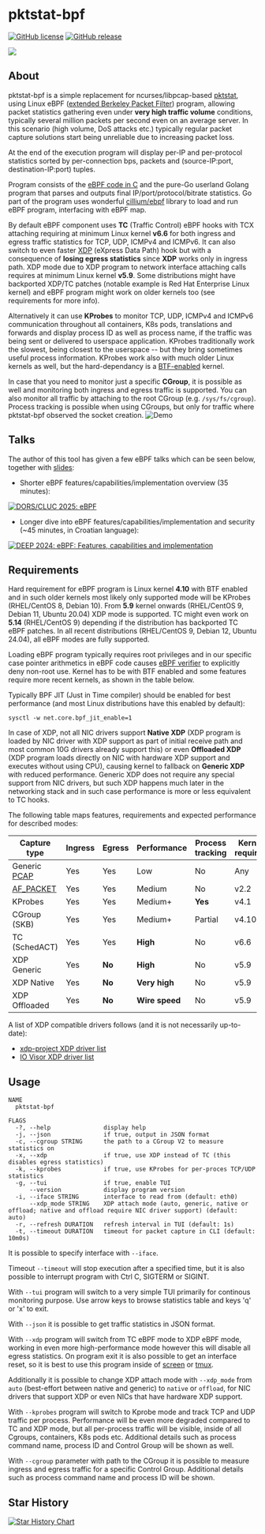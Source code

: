 # pktstat-bpf

[![GitHub license](https://img.shields.io/github/license/dkorunic/pktstat-bpf)](https://github.com/dkorunic/pktstat-bpf/blob/master/LICENSE)
[![GitHub release](https://img.shields.io/github/release/dkorunic/pktstat-bpf)](https://github.com/dkorunic/pktstat-bpf/releases/latest)

![](gopher.png)

## About

pktstat-bpf is a simple replacement for ncurses/libpcap-based [pktstat](https://github.com/dleonard0/pktstat), using Linux eBPF ([extended Berkeley Packet Filter](https://prototype-kernel.readthedocs.io/en/latest/bpf/)) program, allowing packet statistics gathering even under **very high traffic volume** conditions, typically several million packets per second even on an average server. In this scenario (high volume, DoS attacks etc.) typically regular packet capture solutions start being unreliable due to increasing packet loss.

At the end of the execution program will display per-IP and per-protocol statistics sorted by per-connection bps, packets and (source-IP:port, destination-IP:port) tuples.

Program consists of the [eBPF code in C](counter.c) and the pure-Go userland Golang program that parses and outputs final IP/port/protocol/bitrate statistics. Go part of the program uses wonderful [cillium/ebpf](https://github.com/cilium/ebpf) library to load and run eBPF program, interfacing with eBPF map.

By default eBPF component uses **TC** (Traffic Control) eBPF hooks with TCX attaching requiring at minimum Linux kernel **v6.6** for both ingress and egress traffic statistics for TCP, UDP, ICMPv4 and ICMPv6. It can also switch to even faster [XDP](https://github.com/xdp-project/xdp-tutorial) (eXpress Data Path) hook but with a consequence of **losing egress statistics** since **XDP** works only in ingress path. XDP mode due to XDP program to network interface attaching calls requires at minimum Linux kernel **v5.9**. Some distributions might have backported XDP/TC patches (notable example is Red Hat Enterprise Linux kernel) and eBPF program might work on older kernels too (see requirements for more info).

Alternatively it can use **KProbes** to monitor TCP, UDP, ICMPv4 and ICMPv6 communication throughout all containers, K8s pods, translations and forwards and display process ID as well as process name, if the traffic was being sent or delivered to userspace application. KProbes traditionally work the slowest, being closest to the userspace -- but they bring sometimes useful process information. KProbes work also with much older Linux kernels as well, but the hard-dependancy is a [BTF-enabled](https://docs.ebpf.io/concepts/btf/) kernel.

In case that you need to monitor just a specific **CGroup**, it is possible as well and monitoring both ingress and egress traffic is supported. You can also monitor all traffic by attaching to the root CGroup (e.g. `/sys/fs/cgroup`). Process tracking is possible when using CGroups, but only for traffic where pktstat-bpf observed the socket creation.
![Demo](demo.gif)

## Talks

The author of this tool has given a few eBPF talks which can be seen below, together with [slides](https://dkorunic.net/pdf/Korunic_eBPF.pdf):

- Shorter eBPF features/capabilities/implementation overview (35 minutes):

[![DORS/CLUC 2025: eBPF](https://img.youtube.com/vi/m8dbesXHOU4/0.jpg)](https://youtu.be/m8dbesXHOU4)

- Longer dive into eBPF features/capabilities/implementation and security (~45 minutes, in Croatian language):

[![DEEP 2024: eBPF: Features, capabilities and implementation](https://img.youtube.com/vi/9mQ03Cpfq_g/0.jpg)](https://youtu.be/9mQ03Cpfq_g)

## Requirements

Hard requirement for eBPF program is Linux kernel **4.10** with BTF enabled and in such older kernels most likely only supported mode will be KProbes (RHEL/CentOS 8, Debian 10). From **5.9** kernel onwards (RHEL/CentOS 9, Debian 11, Ubuntu 20.04) XDP mode is supported. TC might even work on **5.14** (RHEL/CentOS 9) depending if the distribution has backported TC eBPF patches. In all recent distributions (RHEL/CentOS 9, Debian 12, Ubuntu 24.04), all eBPF modes are fully supported.

Loading eBPF program typically requires root privileges and in our specific case pointer arithmetics in eBPF code causes [eBPF verifier](https://docs.kernel.org/bpf/verifier.html) to explicitly deny non-root use. Kernel has to be with BTF enabled and some features require more recent kernels, as shown in the table below.

Typically BPF JIT (Just in Time compiler) should be enabled for best performance (and most Linux distributions have this enabled by default):

```shell
sysctl -w net.core.bpf_jit_enable=1
```

In case of XDP, not all NIC drivers support **Native XDP** (XDP program is loaded by NIC driver with XDP support as part of initial receive path and most common 10G drivers already support this) or even **Offloaded XDP** (XDP program loads directly on NIC with hardware XDP support and executes without using CPU), causing kernel to fallback on **Generic XDP** with reduced performance. Generic XDP does not require any special support from NIC drivers, but such XDP happens much later in the networking stack and in such case performance is more or less equivalent to TC hooks.

The following table maps features, requirements and expected performance for described modes:

| Capture type                                        | Ingress | Egress | Performance    | Process tracking | Kernel required | SmartNIC required |
| --------------------------------------------------- | ------- | ------ | -------------- | ---------------- | --------------- | ----------------- |
| Generic [PCAP](https://github.com/dkorunic/pktstat) | Yes     | Yes    | Low            | No               | Any             | No                |
| [AF_PACKET](https://github.com/dkorunic/pktstat)    | Yes     | Yes    | Medium         | No               | v2.2            | No                |
| KProbes                                             | Yes     | Yes    | Medium+        | **Yes**          | v4.1            | No                |
| CGroup (SKB)                                        | Yes     | Yes    | Medium+        | Partial          | v4.10           | No                |
| TC (SchedACT)                                       | Yes     | Yes    | **High**       | No               | v6.6            | No                |
| XDP Generic                                         | Yes     | **No** | **High**       | No               | v5.9            | No                |
| XDP Native                                          | Yes     | **No** | **Very high**  | No               | v5.9            | No                |
| XDP Offloaded                                       | Yes     | **No** | **Wire speed** | No               | v5.9            | **Yes**           |

A list of XDP compatible drivers follows (and it is not necessarily up-to-date):

- [xdp-project XDP driver list](https://github.com/xdp-project/xdp-project/blob/master/areas/drivers/README.org)
- [IO Visor XDP driver list](https://github.com/iovisor/bcc/blob/master/docs/kernel-versions.md#xdp)

## Usage

```shell
NAME
  pktstat-bpf

FLAGS
  -?, --help               display help
  -j, --json               if true, output in JSON format
  -c, --cgroup STRING      the path to a CGroup V2 to measure statistics on
  -x, --xdp                if true, use XDP instead of TC (this disables egress statistics)
  -k, --kprobes            if true, use KProbes for per-proces TCP/UDP statistics
  -g, --tui                if true, enable TUI
      --version            display program version
  -i, --iface STRING       interface to read from (default: eth0)
      --xdp_mode STRING    XDP attach mode (auto, generic, native or offload; native and offload require NIC driver support) (default: auto)
  -r, --refresh DURATION   refresh interval in TUI (default: 1s)
  -t, --timeout DURATION   timeout for packet capture in CLI (default: 10m0s)
```

It is possible to specify interface with `--iface`.

Timeout `--timeout` will stop execution after a specified time, but it is also possible to interrupt program with Ctrl C, SIGTERM or SIGINT.

With `--tui` program will switch to a very simple TUI primarily for continous monitoring purpose. Use arrow keys to browse statistics table and keys 'q' or 'x' to exit.

With `--json` it is possible to get traffic statistics in JSON format.

With `--xdp` program will switch from TC eBPF mode to XDP eBPF mode, working in even more high-performance mode however this will disable all egress statistics. On program exit it is also possible to get an interface reset, so it is best to use this program inside of [screen](https://www.gnu.org/software/screen/) or [tmux](https://github.com/tmux/tmux).

Additionally it is possible to change XDP attach mode with `--xdp_mode` from `auto` (best-effort between native and generic) to `native` or `offload`, for NIC drivers that support XDP or even NICs that have hardware XDP support.

With `--kprobes` program will switch to Kprobe mode and track TCP and UDP traffic per process. Performance will be even more degraded compared to TC and XDP mode, but all per-process traffic will be visible, inside of all Cgroups, containers, K8s pods etc. Additional details such as process command name, process ID and Control Group will be shown as well.

With `--cgroup` parameter with path to the CGroup it is possible to measure ingress and egress traffic for a specific Control Group. Additional details such as process command name and process ID will be shown.

## Star History

[![Star History Chart](https://api.star-history.com/svg?repos=dkorunic/pktstat,dkorunic/pktstat-bpf&type=Date)](https://star-history.com/#dkorunic/pktstat&dkorunic/pktstat-bpf&Date)
